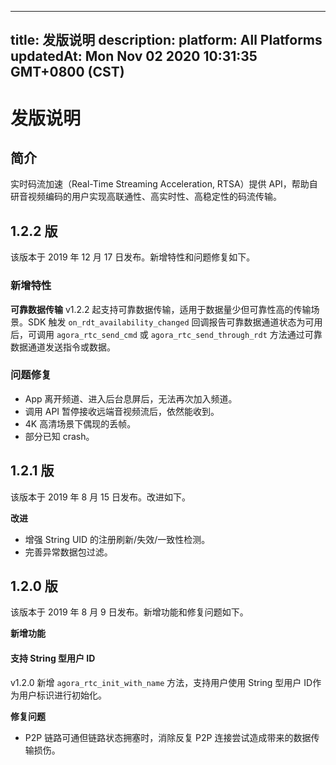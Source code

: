 
---
title: 发版说明
description: 
platform: All Platforms
updatedAt: Mon Nov 02 2020 10:31:35 GMT+0800 (CST)
---
# 发版说明
## 简介
实时码流加速（Real-Time Streaming Acceleration, RTSA）提供 API，帮助自研音视频编码的用户实现高联通性、高实时性、高稳定性的码流传输。

## 1.2.2 版
该版本于 2019 年 12 月 17 日发布。新增特性和问题修复如下。

### 新增特性
**可靠数据传输**
v1.2.2 起支持可靠数据传输，适用于数据量少但可靠性高的传输场景。SDK 触发 `on_rdt_availability_changed` 回调报告可靠数据通道状态为可用后，可调用 `agora_rtc_send_cmd` 或 `agora_rtc_send_through_rdt` 方法通过可靠数据通道发送指令或数据。

### 问题修复
* App 离开频道、进入后台息屏后，无法再次加入频道。
* 调用 API 暂停接收远端音视频流后，依然能收到。
* 4K 高清场景下偶现的丢帧。
* 部分已知 crash。

## 1.2.1 版
该版本于 2019 年 8 月 15 日发布。改进如下。

**改进**
- 增强 String UID 的注册刷新/失效/一致性检测。
- 完善异常数据包过滤。

## 1.2.0 版
该版本于 2019 年 8 月 9 日发布。新增功能和修复问题如下。

**新增功能**
#### 支持 String 型用户 ID
v1.2.0 新增 `agora_rtc_init_with_name` 方法，支持用户使用 String 型用户 ID作为用户标识进行初始化。

**修复问题**
- P2P 链路可通但链路状态拥塞时，消除反复 P2P 连接尝试造成带来的数据传输损伤。
